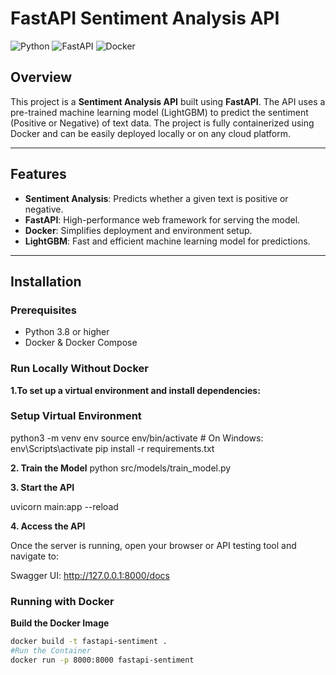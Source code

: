 # FastAPI Sentiment Analysis API

![Python](https://img.shields.io/badge/Python-3.8%2B-blue)
![FastAPI](https://img.shields.io/badge/FastAPI-0.95-green)
![Docker](https://img.shields.io/badge/Docker-Supported-blue)

## Overview
This project is a **Sentiment Analysis API** built using **FastAPI**. The API uses a pre-trained machine learning model (LightGBM) to predict the sentiment (Positive or Negative) of text data. The project is fully containerized using Docker and can be easily deployed locally or on any cloud platform.

---

## Features
- **Sentiment Analysis**: Predicts whether a given text is positive or negative.
- **FastAPI**: High-performance web framework for serving the model.
- **Docker**: Simplifies deployment and environment setup.
- **LightGBM**: Fast and efficient machine learning model for predictions.

---

## Installation

### Prerequisites
- Python 3.8 or higher
- Docker & Docker Compose



### Run Locally Without Docker
**1.To set up a virtual environment and install dependencies:**
### Setup Virtual Environment 

python3 -m venv env
source env/bin/activate  # On Windows: env\Scripts\activate
pip install -r requirements.txt

**2. Train the Model**
python src/models/train_model.py

**3. Start the API**

uvicorn main:app --reload

**4. Access the API**

Once the server is running, open your browser or API testing tool and navigate to:

Swagger UI: http://127.0.0.1:8000/docs

### Running with Docker
**Build the Docker Image**

```bash
docker build -t fastapi-sentiment .
#Run the Container
docker run -p 8000:8000 fastapi-sentiment





